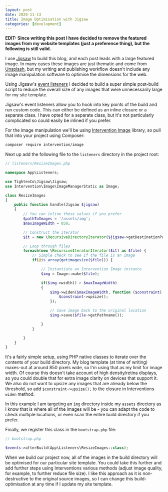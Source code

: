 ```yaml
---
layout: post
date: 2020-11-13
title: Image Optimisation with Jigsaw
categories: [development]
---
```


**EDIT: Since writing this post I have decided to remove the featured images from my website templates (just a preference thing), but the following is still valid.**

I use [Jigsaw](https://jigsaw.tighten.co) to build this blog, and each post leads with a large featured image.  In many cases these images are just thematic and come from [Unsplash](https://unsplash.com), but my writing and publishing workflow doesn't include any image manipulation software to optimise the dimensions for the web.

Using Jigsaw's [event listeners](https://jigsaw.tighten.co/docs/event-listeners/) I decided to build a super simple post-build script to reduce the overall size of any images that were unnecessarily large for my site template.

Jigsaw's event listeners allow you to hook into key points of the build and run custom code.  This can either be defined as an inline closure or a separate class.  I have opted for a separate class, but it's not particularly complicated so could easily be inlined if you prefer.

For the image manipulation we'll be using [Intervention Image](http://image.intervention.io/) library, so pull that into your project using Composer:

```bash
composer require intervention/image
```

Next up add the following file to the `listeners` directory in the project root:

```php
// listeners/ResizeImages.php

namespace App\Listeners;

use TightenCo\Jigsaw\Jigsaw;
use Intervention\Image\ImageManagerStatic as Image;

class ResizeImages
{
	public function handle(Jigsaw $jigsaw)
	{
		// You can inline these values if you prefer
		$pathToImages = '/assets/img';
		$maxImageWidth = 850;

		// Construct the iterator
		$it = new \RecursiveDirectoryIterator($jigsaw->getDestinationPath() . $pathToImages);

		// Loop through files
		foreach(new \RecursiveIteratorIterator($it) as $file) {
			// Simple check to see if the file is an image
			if(@is_array(getimagesize($file))) {

				// Instantiate an Intervention Image instance
				$img = Image::make($file);

				if($img->width() > $maxImageWidth)
				{
					$img->widen($maxImageWidth, function ($constraint) {
						$constraint->upsize();
					});

					// Save image back to the original location
					$img->save($file->getPathname());

				}
			}

		}
	}
}
```

It's a fairly simple setup, using PHP native classes to iterate over the contents of your build directory.  My blog template (at time of writing) maxes-out at around 850 pixels wide, so I'm using that as my limit for image width.  Of course this doesn't take account of high density/retina displays, so you could double that for extra image clarity on devices that support it.  We also do not want to upsize any images that are already below the threshold, so add `$constraint->upsize();` to the closure in Interventions `widen` method.

In this example I am targeting an `img` directory inside my `assets` directory as I know that is where all of the images will be - you can adapt the code to check multiple locations, or even scan the entire build directory if you prefer.

Finally, we register this class in the `bootstrap.php` file:

```php
// bootstrap.php

$events->afterBuild(App\Listeners\ResizeImages::class);
```

When we build our project now, all of the images in the build directory will be optimised for our particular site template.  You could take this further and add further steps using Interventions various methods (adjust image quality, for example, to further reduce file size).  I like this approach as it is non-destructive to the original source images, so I can change this build-optimisation at any time if I update my site template.
